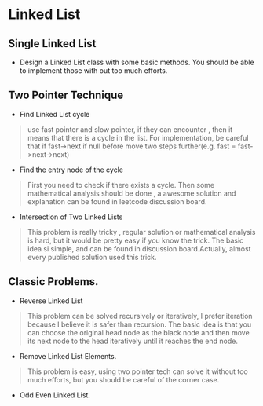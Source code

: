 # Linked List
## Single Linked List
* Design a Linked List class with some basic methods. You should be able to implement those with out too much efforts. 
## Two Pointer Technique
* Find Linked List cycle
> use fast pointer and slow pointer, if they can encounter , then it means that there is a cycle in the list. For implementation, be careful that if fast->next if null before move two steps further(e.g. fast = fast->next->next)
* Find the entry node of the cycle
> First you need to check if there exists a cycle. Then some mathematical analysis should be done , a awesome solution and explanation can be found in leetcode discussion board.
* Intersection of Two Linked Lists
> This problem is really tricky , regular solution or mathematical analysis is hard, but it would be pretty easy if you know the trick. The basic idea si simple, and can be found in discussion board.Actually, almost every published solution used this trick. 

## Classic Problems.
* Reverse Linked List
> This problem can be solved recursively or iteratively, I prefer iteration because I believe it is safer than recursion. The basic idea is that you can choose the original head node as the black node and then move its next node to the head iteratively until it reaches the end node.
* Remove Linked List Elements.
> This problem is easy, using two pointer tech can solve it without too much efforts, but you should be careful of the corner case.
* Odd Even Linked List.